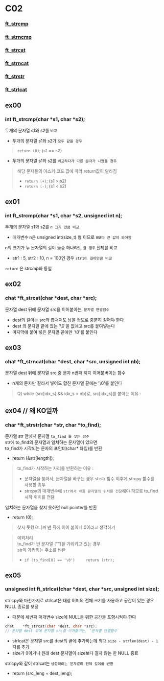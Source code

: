 # C02

### [ft_strcmp](#ex00)
### [ft_strncmp](#ex01)
### [ft_strcat](#ex02)
### [ft_strncat](#ex03)
### [ft_strstr](#ex04)
### [ft_strlcat](#ex05)

## ex00 
### int     ft_strcmp(char *s1, char *s2);
두개의 문자열 s1와 s2를 `비교`
-   두개의 문자열 s1와 s2가 `모두 같을 경우`
>   `return (0)`; (s1 == s2)
-   두개의 문자열 s1와 s2를 `비교하다가 다른 문자가 나왔을 경우`
>   해당 문자들의 아스키 코드 값에 따라 return값이 달라짐<br>
>   -   `return (+)`; (s1 > s2)
>   -   `return (-)`; (s1 < s2)

## ex01 
### int     ft_strcmp(char *s1, char *s2, unsigned int n);
두개의 문자열 s1와 s2를 `n 크기 만큼 비교`<br>
-   매개변수 n은 unsigned int(size_t) 형 이므로 `0보다 큰 값이 와야함`<br>

n의 크기가 두 문자열의 길이 둘중 하나라도 `클 경우` 전체를 비교<br>
-   str1 : 5, str2 : 10, n = 100인 경우 `str1이 길이만큼 비교`<br>

`return` 은 strcmp와 동일 


## ex02 
### chat    *ft_strcat(char *dest, char *src);
문자열 dest 뒤에 문자열 src을 이어붙이는, `문자열 연결함수`
-   dest의 길이는 src와 합쳐져도 남을 정도로 충분히 길어야 한다
-   dest 의 문자열 끝에 있는 '\0'을 없애고 src를 붙여넣는다
-   마지막에 붙여 넣은 문자열 끝에만 '\0'를 붙인다


## ex03 
### chat    *ft_strncat(char *dest, char *src, unsigned int nb);
문자열 dest 뒤에 문자열 src 중 문자 n번째 까지 이어붙버이는 함수
-   n개의 문자만 잘라서 넣어도 합친 문자열 끝에는 '\0'를 붙인다
>   Q) while (src[idx_s] && idx_s < nb)로, src[idx_s]를 붙이는 이유 : 


## ex04   // 왜 KO일까
### char    *ft_strstr(char *str, char *to_find);
문자열 str 안에서 문자열 `to_find 를 찾는 함수`<br>
str에 to_find의 문자열과 일치하는 문자열이 있으면<br>
to_find가 시작되는 문자의 포인터(char* 타입)를 반환<br>
-   return (&str[length]);<br>
>   to_find가 시작하는 자리를 반환하는 이유 : <br>
>   -   문자열을 찾아서, 문자열을 바꾸는 경우 strstr 함수 이후에 strcpy 함수를 사용할 경우<br>
>   -   strcpy의 매개변수에 `str에서 바꿀 문자열의 위치를 전달`해야 하므로 to_find 시작 위치를 전달

일치하는 문자열을 찾지 못하면 null pointer를 반환
-   return (0);
>   찾지 못했으니까 맨 뒤에 이어 붙이니 0이라고 생각하기

>   예외처리<br>
>   to_find가 빈 문자열 ("")을 가리키고 있는 경우<br>
>   str이 가리키는 주소를 반환
>   -   `if (to_find[0] == '\0')     return (str);`

## ex05 
### unsigned int    ft_strlcat(char *dest, char *src, unsigned int size);
strlcpy와 마찬가지로 strlcat은 대상 버퍼의 전체 크기를 사용하고 공간이 있는 경우 NULL 종료를 보장
-   때문에 세번째 매개변수 size에 NULL을 위한 공간을 포함시켜야 한다
```.c
chat    *ft_strcat(char *dest, char *src);
// 문자열 dest 뒤에 문자열 src을 이어붙이는, `문자열 연결함수`
```
-   strlcat은 문자열 src를 dest의 끝에 추가하는데 최대 `size - strlen(dest) - 1`자를 추가<br> 
-   size가 0이거나 원래 dest 문자열이 size보다 길지 않는 한 NULL 종료<br>

 strlcpy와 같이 strlcat는 `생성하려는 문자열의 전체 길이를 반환` 
 -  return (src_leng + dest_leng);






